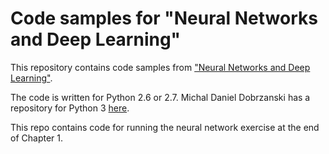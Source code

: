 # Code samples for "Neural Networks and Deep Learning"

This repository contains code samples from ["Neural Networks
and Deep Learning"](http://neuralnetworksanddeeplearning.com).

The code is written for Python 2.6 or 2.7. Michal Daniel Dobrzanski
has a repository for Python 3
[here](https://github.com/MichalDanielDobrzanski/DeepLearningPython35). 

This repo contains code for running the neural network exercise at the end of Chapter 1.